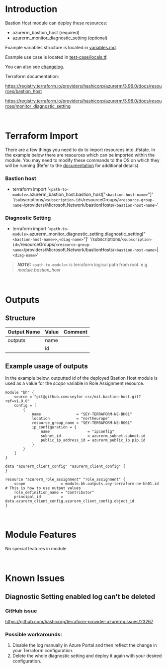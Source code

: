 # Introduction
Bastion Host module can deploy these resources:
* azurerm_bastion_host (required)
* azurerm_monitor_diagnostic_setting (optional)

Example variables structure is located in [variables.md](variables.md).

Example use case is located in [test-case/locals.tf](test-case/locals.tf).

You can also see [changelog](changelog.md).

Terraform documentation: 

https://registry.terraform.io/providers/hashicorp/azurerm/3.96.0/docs/resources/bastion_host

https://registry.terraform.io/providers/hashicorp/azurerm/3.96.0/docs/resources/monitor_diagnostic_setting

&nbsp;

# Terraform Import
There are a few things you need to do to import resources into .tfstate. In the example below there are resources which can be imported within the module. You may need to modify these commands to the OS on which they will be running (Refer to the [documentation](https://developer.hashicorp.com/terraform/cli/commands/import#example-import-into-resource-configured-with-for_each) for additional details).
### Bastion host
* terraform import '`<path-to-module>`.azurerm_bastion_host.bastion_host["`<bastion-host-name>`"]' '/subscriptions/`<subscription-id>`/resourceGroups/`<resource-group-name>`/providers/Microsoft.Network/bastionHosts/`<bastion-host-name>`'
### Diagnostic Setting
* terraform import '`<path-to-module>`.azurerm_monitor_diagnostic_setting.diagnostic_setting["`<bastion-host-name>>`_`<diag-name>`"]' '/subscriptions/`<subscription-id>`/resourceGroups/`<resource-group-name>`/providers/Microsoft.Network/bastionHosts/`<bastion-host-name>`|`<diag-name>`'

 > **_NOTE:_** `<path-to-module>` is terraform logical path from root. e.g. _module.bastion\_host_

&nbsp;

# Outputs
## Structure

| Output Name | Value        | Comment                                              |
| ----------- | ------------ | ---------------------------------------------------- |
| outputs     | name         |                                                      |
|             | id           |                                                      |


## Example usage of outputs
In the example below, outputted _id_ of the deployed Bastion Host module is used as a value for the _scope_ variable in Role Assignment resource.
```
module "bh" {
    source = "git@github.com:seyfor-csc/mit.bastion-host.git?ref=v1.0.0"
    config = [
        {
            name                = "SEY-TERRAFORM-NE-BH01"
            location            = "northeurope"
            resource_group_name = "SEY-TERRAFORM-NE-RG01"
            ip_configuration = {
                name                 = "ipconfig"
                subnet_id            = azurerm_subnet.subnet.id
                public_ip_address_id = azurerm_public_ip.pip.id
            }
        }
    ]
}

data "azurerm_client_config" "azurerm_client_config" {
}

resource "azurerm_role_assignment" "role_assignment" {
    scope                = module.bh.outputs.sey-terraform-ne-bh01.id # This is how to use output values
    role_definition_name = "Contributor"
    principal_id         = data.azurerm_client_config.azurerm_client_config.object_id
}
```

&nbsp;

# Module Features
No special features in module.

&nbsp;

# Known Issues
## Diagnostic Setting enabled log can't be deleted
### GitHub issue
https://github.com/hashicorp/terraform-provider-azurerm/issues/23267
### Possible workarounds: 
1. Disable the log manually in Azure Portal and then reflect the change in your Terraform configuration.
2. Delete the whole diagnostic setting and deploy it again with your desired configuration.
